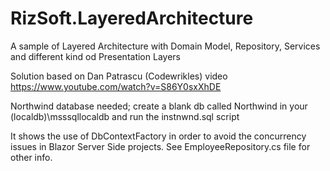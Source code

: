 # RizSoft.LayeredArchitecture
A sample of Layered Architecture with Domain Model, Repository, Services and different kind od Presentation Layers

Solution based on Dan Patrascu (Codewrikles) video https://www.youtube.com/watch?v=S86Y0sxXhDE

Northwind database needed; create a blank db called Northwind in your (localdb)\msssqllocaldb and run the instnwnd.sql script

It shows the use of DbContextFactory in order to avoid the concurrency issues in Blazor Server Side projects.
See EmployeeRepository.cs file for other info.
